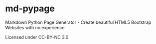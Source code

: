 # md-pypage
Markdown Python Page Generator - Create beautiful HTML5 Bootstrap Websites with no experience

Licensed under CC-BY-NC 3.0
